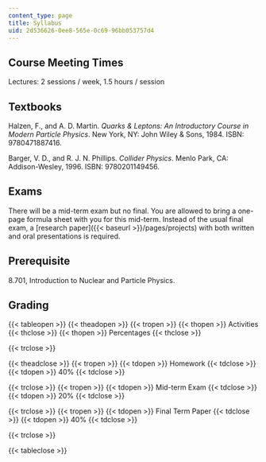 ```yaml
---
content_type: page
title: Syllabus
uid: 2d536626-0ee8-565e-0c69-96bb053757d4
---
```


Course Meeting Times
--------------------

Lectures: 2 sessions / week, 1.5 hours / session

Textbooks
---------

Halzen, F., and A. D. Martin. _Quarks & Leptons: An Introductory Course in Modern Particle Physics_. New York, NY: John Wiley & Sons, 1984. ISBN: 9780471887416.

Barger, V. D., and R. J. N. Phillips. _Collider Physics_. Menlo Park, CA: Addison-Wesley, 1996. ISBN: 9780201149456.

Exams
-----

There will be a mid-term exam but no final. You are allowed to bring a one-page formula sheet with you for this mid-term. Instead of the usual final exam, a [research paper]({{< baseurl >}}/pages/projects) with both written and oral presentations is required.

Prerequisite
------------

8.701, Introduction to Nuclear and Particle Physics.

Grading
-------

{{< tableopen >}}
{{< theadopen >}}
{{< tropen >}}
{{< thopen >}}
Activities
{{< thclose >}}
{{< thopen >}}
Percentages
{{< thclose >}}

{{< trclose >}}

{{< theadclose >}}
{{< tropen >}}
{{< tdopen >}}
Homework
{{< tdclose >}}
{{< tdopen >}}
40%
{{< tdclose >}}

{{< trclose >}}
{{< tropen >}}
{{< tdopen >}}
Mid-term Exam
{{< tdclose >}}
{{< tdopen >}}
20%
{{< tdclose >}}

{{< trclose >}}
{{< tropen >}}
{{< tdopen >}}
Final Term Paper
{{< tdclose >}}
{{< tdopen >}}
40%
{{< tdclose >}}

{{< trclose >}}

{{< tableclose >}}